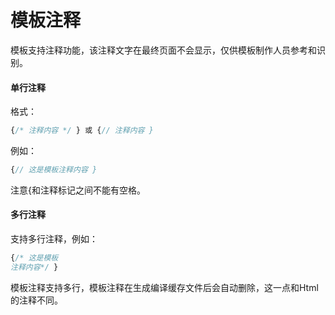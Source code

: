 # 模板注释

模板支持注释功能，该注释文字在最终页面不会显示，仅供模板制作人员参考和识别。

#### 单行注释

格式：
```php
{/* 注释内容 */ } 或 {// 注释内容 } 
```

例如：

```php
{// 这是模板注释内容 }
```
注意{和注释标记之间不能有空格。

#### 多行注释

支持多行注释，例如：

```php
{/* 这是模板
注释内容*/ }
```

模板注释支持多行，模板注释在生成编译缓存文件后会自动删除，这一点和Html的注释不同。